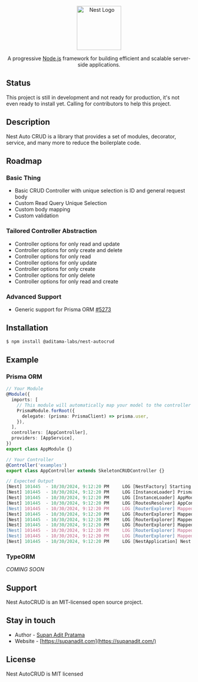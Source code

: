 <p align="center">
  <a href="http://nestjs.com/" target="blank"><img src="https://nestjs.com/img/logo-small.svg" width="120" alt="Nest Logo" /></a>
</p>

[circleci-image]: https://img.shields.io/circleci/build/github/nestjs/nest/master?token=abc123def456
[circleci-url]: https://circleci.com/gh/nestjs/nest

  <p align="center">A progressive <a href="http://nodejs.org" target="_blank">Node.js</a> framework for building efficient and scalable server-side applications.</p>
    <p align="center">

## Status

This project is still in development and not ready for production, it's not even ready to install yet. Calling for contributors to help this project.

## Description

Nest Auto CRUD is a library that provides a set of modules, decorator, service, and many more to reduce the boilerplate code.

## Roadmap

### Basic Thing

- Basic CRUD Controller with unique selection is ID and general request body
- Custom Read Query Unique Selection
- Custom body mapping
- Custom validation

### Tailored Controller Abstraction

- Controller options for only read and update
- Controller options for only create and delete
- Controller options for only read
- Controller options for only update
- Controller options for only create
- Controller options for only delete
- Controller options for only read and create

### Advanced Support

- Generic support for Prisma ORM [#5273](https://github.com/prisma/prisma/issues/5273)

## Installation

```bash
$ npm install @aditama-labs/nest-autocrud
```

## Example

### Prisma ORM

```typescript
// Your Module
@Module({
  imports: [
    // This module will automatically map your model to the controller
    PrismaModule.forRoot({
      delegate: (prisma: PrismaClient) => prisma.user,
    }),
  ],
  controllers: [AppController],
  providers: [AppService],
})
export class AppModule {}

// Your Controller
@Controller('examples')
export class AppController extends SkeletonCRUDController {}

// Expected Output
[Nest] 101445  - 10/30/2024, 9:12:20 PM     LOG [NestFactory] Starting Nest application...
[Nest] 101445  - 10/30/2024, 9:12:20 PM     LOG [InstanceLoader] PrismaModule dependencies initialized +14ms
[Nest] 101445  - 10/30/2024, 9:12:20 PM     LOG [InstanceLoader] AppModule dependencies initialized +0ms
[Nest] 101445  - 10/30/2024, 9:12:20 PM     LOG [RoutesResolver] AppController {/example}: +4ms
[Nest] 101445  - 10/30/2024, 9:12:20 PM     LOG [RouterExplorer] Mapped {/example, POST} route +2ms
[Nest] 101445  - 10/30/2024, 9:12:20 PM     LOG [RouterExplorer] Mapped {/example/:id, DELETE} route +0ms
[Nest] 101445  - 10/30/2024, 9:12:20 PM     LOG [RouterExplorer] Mapped {/example/list, GET} route +1ms
[Nest] 101445  - 10/30/2024, 9:12:20 PM     LOG [RouterExplorer] Mapped {/example, GET} route +0ms
[Nest] 101445  - 10/30/2024, 9:12:20 PM     LOG [RouterExplorer] Mapped {/example/:id, GET} route +0ms
[Nest] 101445  - 10/30/2024, 9:12:20 PM     LOG [RouterExplorer] Mapped {/example, PATCH} route +1ms
[Nest] 101445  - 10/30/2024, 9:12:20 PM     LOG [NestApplication] Nest application successfully started +198ms
```

### TypeORM

_COMING SOON_

## Support

Nest AutoCRUD is an MIT-licensed open source project.

## Stay in touch

- Author - [Supan Adit Pratama](mailto:email@supanadit.com)
- Website - [https://supanadit.com](https://supanadit.com/)

## License

Nest AutoCRUD is MIT licensed
